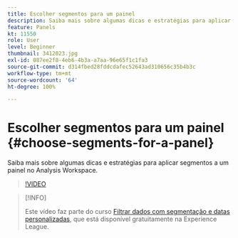 ```yaml
---
title: Escolher segmentos para um painel
description: Saiba mais sobre algumas dicas e estratégias para aplicar segmentos a um painel no Analysis Workspace.
feature: Panels
kt: 11550
role: User
level: Beginner
thumbnail: 3412023.jpg
exl-id: 087ee2f8-4eb6-4b3a-a7aa-96e65f1c1fa3
source-git-commit: d314fbed28fddcdafec52643ad310656c35b4b3c
workflow-type: tm+mt
source-wordcount: '64'
ht-degree: 100%

---
```


# Escolher segmentos para um painel {#choose-segments-for-a-panel}

Saiba mais sobre algumas dicas e estratégias para aplicar segmentos a um painel no Analysis Workspace.

>[!VIDEO](https://video.tv.adobe.com/v/3412023/?quality=12&learn=on)

>[!INFO]
>
> Este vídeo faz parte do curso [Filtrar dados com segmentação e datas personalizadas](https://experienceleague.adobe.com/?recommended=Analytics-U-1-2021.1.filterdata&amp;lang=pt-BR), que está disponível gratuitamente na Experience League.
